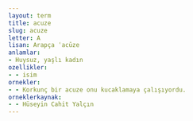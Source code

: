 ```yaml
---
layout: term
title: acuze
slug: acuze
letter: A
lisan: Arapça ʿacūze
anlamlar:
- Huysuz, yaşlı kadın
ozellikler:
- - isim
ornekler:
- - Korkunç bir acuze onu kucaklamaya çalışıyordu.
orneklerkaynak:
- - Hüseyin Cahit Yalçın
---
```

